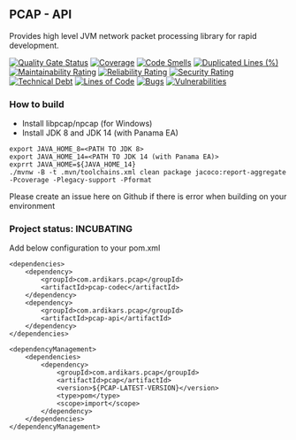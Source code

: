 

## PCAP - API

Provides high level JVM network packet processing library for rapid development.

[![Quality Gate Status](https://sonarcloud.io/api/project_badges/measure?project=com.ardikars.pcap%3Apcap&metric=alert_status)](https://sonarcloud.io/dashboard?id=com.ardikars.pcap%3Apcap)
[![Coverage](https://sonarcloud.io/api/project_badges/measure?project=com.ardikars.pcap%3Apcap&metric=coverage)](https://sonarcloud.io/dashboard?id=com.ardikars.pcap%3Apcap)
[![Code Smells](https://sonarcloud.io/api/project_badges/measure?project=com.ardikars.pcap%3Apcap&metric=code_smells)](https://sonarcloud.io/dashboard?id=com.ardikars.pcap%3Apcap)
[![Duplicated Lines (%)](https://sonarcloud.io/api/project_badges/measure?project=com.ardikars.pcap%3Apcap&metric=duplicated_lines_density)](https://sonarcloud.io/dashboard?id=com.ardikars.pcap%3Apcap)
[![Maintainability Rating](https://sonarcloud.io/api/project_badges/measure?project=com.ardikars.pcap%3Apcap&metric=sqale_rating)](https://sonarcloud.io/dashboard?id=com.ardikars.pcap%3Apcap)
[![Reliability Rating](https://sonarcloud.io/api/project_badges/measure?project=com.ardikars.pcap%3Apcap&metric=reliability_rating)](https://sonarcloud.io/dashboard?id=com.ardikars.pcap%3Apcap)
[![Security Rating](https://sonarcloud.io/api/project_badges/measure?project=com.ardikars.pcap%3Apcap&metric=security_rating)](https://sonarcloud.io/dashboard?id=com.ardikars.pcap%3Apcap)
[![Technical Debt](https://sonarcloud.io/api/project_badges/measure?project=com.ardikars.pcap%3Apcap&metric=sqale_index)](https://sonarcloud.io/dashboard?id=com.ardikars.pcap%3Apcap)
[![Lines of Code](https://sonarcloud.io/api/project_badges/measure?project=com.ardikars.pcap%3Apcap&metric=ncloc)](https://sonarcloud.io/dashboard?id=com.ardikars.pcap%3Apcap)
[![Bugs](https://sonarcloud.io/api/project_badges/measure?project=com.ardikars.pcap%3Apcap&metric=bugs)](https://sonarcloud.io/dashboard?id=com.ardikars.pcap%3Apcap)
[![Vulnerabilities](https://sonarcloud.io/api/project_badges/measure?project=com.ardikars.pcap%3Apcap&metric=vulnerabilities)](https://sonarcloud.io/dashboard?id=com.ardikars.pcap%3Apcap)

### How to build

- Install libpcap/npcap (for Windows)
- Install JDK 8 and JDK 14 (with Panama EA)

```shell script
export JAVA_HOME_8=<PATH TO JDK 8>
export JAVA_HOME_14=<PATH TO JDK 14 (with Panama EA)>
exprrt JAVA_HOME=${JAVA_HOME_14}
./mvnw -B -t .mvn/toolchains.xml clean package jacoco:report-aggregate -Pcoverage -Plegacy-support -Pformat
```

Please create an issue here on Github if there is error when building on your environment



### Project status: INCUBATING

Add below configuration to your pom.xml

```
<dependencies>
    <dependency>
        <groupId>com.ardikars.pcap</groupId>
        <artifactId>pcap-codec</artifactId>
    </dependency>
    <dependency>
        <groupId>com.ardikars.pcap</groupId>
        <artifactId>pcap-api</artifactId>
    </dependency>
</dependencies>

<dependencyManagement>
    <dependencies>
        <dependency>
            <groupId>com.ardikars.pcap</groupId>
            <artifactId>pcap</artifactId>
            <version>${PCAP-LATEST-VERSION}</version>
            <type>pom</type>
            <scope>import</scope>
        </dependency>
    </dependencies>
</dependencyManagement>
```